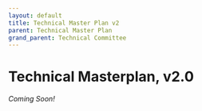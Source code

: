 ```yaml
---
layout: default
title: Technical Master Plan v2
parent: Technical Master Plan
grand_parent: Technical Committee
---
```


# Technical Masterplan, v2.0

*Coming Soon!*
